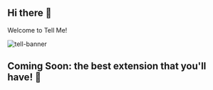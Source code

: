 ## Hi there 👋

Welcome to Tell Me!

![tell-banner](https://github.com/tellme-ext/.github/assets/73175981/b846c870-27e2-4451-9397-8982119fcb35)


## Coming Soon: the best extension that you'll have! 🚀
